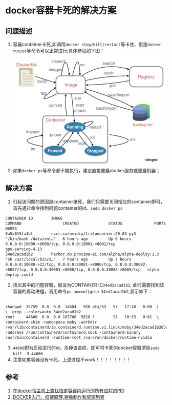 # docker容器卡死的解决方案

## 问题描述
1. 容器container卡死,如调用`docker stop/kill/restart`等卡住，但是`docker run/ps`等命令可以正常进行;具体参见如下图：
   ![docker命令](./img/docker容器卡死的解决方案/docker命令.JPG)
2. 如果`docker ps`等命令都不能执行，建议直接重启docker服务或重启机器；


## 解决方案
1. 引起该问题的原因是container堵死，我们只需要关闭相应的container即可，首先通过命令找到问题container的id，`sudo docker ps`
```
CONTAINER ID        IMAGE                                             COMMAND                  CREATED             STATUS              PORTS                                                                                                                       NAMES
8a5a015fa1bf        nvcr.io/nvidia/tritonserver:20.03-py3             "/bin/bash /data/ent…"   6 hours ago         Up 6 hours          0.0.0.0:19000->8000/tcp, 0.0.0.0:19001->8001/tcp                                                                            gpu-serving-4.13
34ed2acad1b2        harbor.do.proxima-ai.com/alpha/alpha-deploy:1.3   "sh /usr/local/bin/s…"   7 hours ago         Up 7 hours          0.0.0.0:30080->22/tcp, 0.0.0.0:30081->8086/tcp, 0.0.0.0:30082->8087/tcp, 0.0.0.0:30083->8088/tcp, 0.0.0.0:30084->8089/tcp   alpha-deploy-zxold

```
2. 找出其中的问题容器，假设为CONTAINER ID`34ed2acad1b2`, 此时需要找到该容器的启动进程，调用命令`ps auxwwf|grep 34ed2acad1b2`,显示如下：
```

zhangwd  35759  0.0  0.0  14684   928 pts/53   S+   17:18   0:00  |           \_ grep --color=auto 34ed2acad1b2
root     44600  0.0  0.0 107700  5620 ?        Sl   10:15   0:01  \_ containerd-shim -namespace moby -workdir /var/lib/containerd/io.containerd.runtime.v1.linux/moby/34ed2acad1b263a2398f12cfd55ef7ea44efc407b153c83a84b252d801680d25 -address /run/containerd/containerd.sock -containerd-binary /usr/bin/containerd -runtime-root /var/run/docker/runtime-nvidia

```
3. `44600`即为启动进行的id，杀掉该进程，即可将卡死的docker容器清除`sudo kill -9 44600`
4. 注意如果容器没有卡死，上述过程不work！！！！！！！！



## 参考
1. [在docker宿主机上查找指定容器内运行的所有进程的PID](https://www.cnblogs.com/devilwind/p/8612329.html)
2. [DOCKER入门，框架原理,镜像制作和资源列表](https://www.jianshu.com/p/04330a3f2ed9)